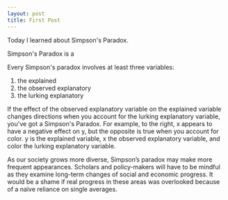 ```yaml
---
layout: post
title: First Post
---
```


Today I learned about Simpson's Paradox.  

Simpson's Paradox is a 

Every Simpson's paradox involves at least three variables:
1. the explained
2.	the observed explanatory
3.	the lurking explanatory

If the effect of the observed explanatory variable on the explained variable changes directions when you account for the lurking explanatory variable, you've got a Simpson's Paradox.
For example, to the right, x appears to have a negative effect on y, but the opposite is true when you account for color. y is the explained variable, x the observed explanatory variable, and color the lurking explanatory variable.



As our society grows more diverse, Simpson’s paradox may make more frequent appearances. Scholars and policy-makers will have to be mindful as they examine long-term changes of social and economic progress. It would be a shame if real progress in these areas was overlooked because of a naïve reliance on single averages.
